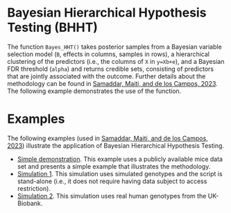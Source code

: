 # Bayesian Hierarchical Hypothesis Testing (BHHT)


The function `Bayes_HHT()` takes posterior samples from a Bayesian variable selection model (`B`, effects in columns, samples in rows), a hierarchical clustering of the predictors (i.e., the columns of `X` in `y=Xb+e`), and a Bayesian FDR threshold (`alpha`) and returns credible sets, consisting of predictors that are jointly associated with the outcome. Further details about the methodology can be found in [Samaddar, Maiti, and de los Campos, 2023](). The following example demonstrates the use of the function.


# Examples

The following examples (used in [Samaddar, Maiti, and de los Campos, 2023]()) illustrate the application of Bayesian Hierarchical Hypothesis Testing.

  - [Simple demonstration](https://github.com/AnirbanSamaddar/Bayes_HHT/blob/main/Mice_example/mice_example.md). This example uses a publicly available mice data set and presents a simple example that illustrates the methodology. 
  - [Simulation 1](https://github.com/AnirbanSamaddar/Bayes_HHT/blob/main/Simulation_1/README.md). This simulation uses simulated genotypes and the script is stand-alone (i.e., it does not require having data subject to access restriction).
  - [Simulation 2](https://github.com/AnirbanSamaddar/Bayes_HHT/blob/main/Simulation_2/README.md). This simulation uses real human genotypes from the UK-Biobank.

